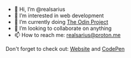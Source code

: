 - 👋 Hi, I’m @realsarius
- 👀 I’m interested in web development
- 🌱 I’m currently doing [The Odin Project](https://www.theodinproject.com/)
- 💞️ I’m looking to collaborate on anything
- 📫 How to reach me: realsarius@proton.me

Don't forget to check out: [Website](https://realsarius.github.io/) and [CodePen](https://codepen.io/realsarius/)

<!---
realsarius/realsarius is a ✨ special ✨ repository because its `README.md` (this file) appears on your GitHub profile.
You can click the Preview link to take a look at your changes.
--->
